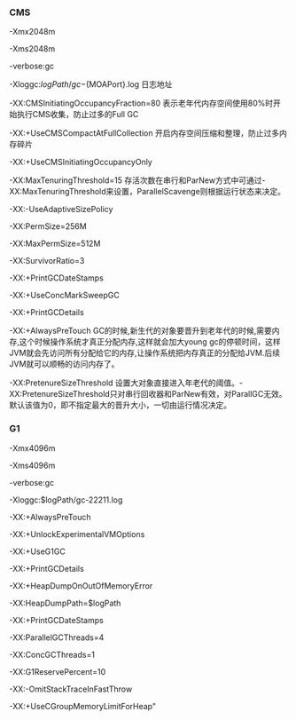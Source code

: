 ### CMS

-Xmx2048m 

-Xms2048m 

-verbose:gc 

-Xloggc:${logPath}/gc-${MOAPort}.log   日志地址

-XX:CMSInitiatingOccupancyFraction=80  表示老年代内存空间使用80%时开始执行CMS收集，防止过多的Full GC

-XX:+UseCMSCompactAtFullCollection 开启内存空间压缩和整理，防止过多内存碎片

-XX:+UseCMSInitiatingOccupancyOnly 

-XX:MaxTenuringThreshold=15 存活次数在串行和ParNew方式中可通过-XX:MaxTenuringThreshold来设置，ParallelScavenge则根据运行状态来决定。

-XX:-UseAdaptiveSizePolicy 

-XX:PermSize=256M 

-XX:MaxPermSize=512M 

-XX:SurvivorRatio=3  

-XX:+PrintGCDateStamps 

-XX:+UseConcMarkSweepGC

-XX:+PrintGCDetails 

-XX:+AlwaysPreTouch GC的时候,新生代的对象要晋升到老年代的时候,需要内存,这个时候操作系统才真正分配内存,这样就会加大young gc的停顿时间，这样JVM就会先访问所有分配给它的内存,让操作系统把内存真正的分配给JVM.后续JVM就可以顺畅的访问内存了。

-XX:PretenureSizeThreshold 设置大对象直接进入年老代的阈值。-XX:PretenureSizeThreshold只对串行回收器和ParNew有效，对ParallGC无效。默认该值为0，即不指定最大的晋升大小，一切由运行情况决定。


### G1

-Xmx4096m 

-Xms4096m 

-verbose:gc 

-Xloggc:$logPath/gc-22211.log  

-XX:+AlwaysPreTouch 

-XX:+UnlockExperimentalVMOptions

-XX:+UseG1GC 

-XX:+PrintGCDetails 

-XX:+HeapDumpOnOutOfMemoryError 

-XX:HeapDumpPath=$logPath 

-XX:+PrintGCDateStamps  

-XX:ParallelGCThreads=4 

-XX:ConcGCThreads=1 

-XX:G1ReservePercent=10 

-XX:-OmitStackTraceInFastThrow 

-XX:+UseCGroupMemoryLimitForHeap"












